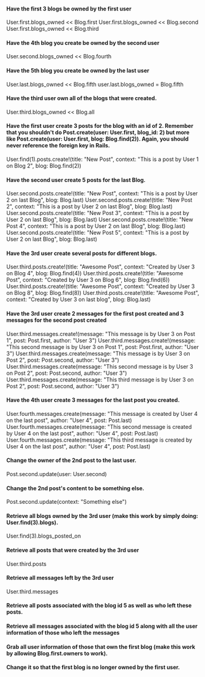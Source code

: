 #### Have the first 3 blogs be owned by the first user
User.first.blogs_owned << Blog.first
User.first.blogs_owned << Blog.second
User.first.blogs_owned << Blog.third

#### Have the 4th blog you create be owned by the second user
User.second.blogs_owned << Blog.fourth

#### Have the 5th blog you create be owned by the last user
User.last.blogs_owned << Blog.fifth
user.last.blogs_owned = Blog.fifth

#### Have the third user own all of the blogs that were created.
User.third.blogs_owned << Blog.all

#### Have the first user create 3 posts for the blog with an id of 2. Remember that you shouldn't do Post.create(user: User.first, blog_id: 2) but more like Post.create(user: User.first, blog: Blog.find(2)). Again, you should never reference the foreign key in Rails.
User.find(1).posts.create!(title: "New Post", context: "This is a post by User 1 on Blog 2", blog: Blog.find(2))

#### Have the second user create 5 posts for the last Blog.
User.second.posts.create!(title: "New Post", context: "This is a post by User 2 on last Blog", blog: Blog.last)
User.second.posts.create!(title: "New Post 2", context: "This is a post by User 2 on last Blog", blog: Blog.last)
User.second.posts.create!(title: "New Post 3", context: "This is a post by User 2 on last Blog", blog: Blog.last)
User.second.posts.create!(title: "New Post 4", context: "This is a post by User 2 on last Blog", blog: Blog.last)
User.second.posts.create!(title: "New Post 5", context: "This is a post by User 2 on last Blog", blog: Blog.last)

#### Have the 3rd user create several posts for different blogs.
User.third.posts.create!(title: "Awesome Post", context: "Created by User 3 on Blog 4", blog: Blog.find(4))
User.third.posts.create!(title: "Awesome Post", context: "Created by User 3 on Blog 6", blog: Blog.find(6))
User.third.posts.create!(title: "Awesome Post", context: "Created by User 3 on Blog 8", blog: Blog.find(8))
User.third.posts.create!(title: "Awesome Post", context: "Created by User 3 on last blog", blog: Blog.last)

#### Have the 3rd user create 2 messages for the first post created and 3 messages for the second post created
User.third.messages.create!(message: "This message is by User 3 on Post 1", post: Post.first, author: "User 3")
User.third.messages.create!(message: "This second message is by User 3 on Post 1", post: Post.first, author: "User 3")
User.third.messages.create(message: "This message is by User 3 on Post 2", post: Post.second, author: "User 3")
User.third.messages.create(message: "This second message is by User 3 on Post 2", post: Post.second, author: "User 3")
User.third.messages.create(message: "This third message is by User 3 on Post 2", post: Post.second, author: "User 3")

#### Have the 4th user create 3 messages for the last post you created.
User.fourth.messages.create(message: "This message is created by User 4 on the last post", author: "User 4", post: Post.last)
User.fourth.messages.create(message: "This second message is created by User 4 on the last post", author: "User 4", post: Post.last)
User.fourth.messages.create(message: "This third message is created by User 4 on the last post", author: "User 4", post: Post.last)

#### Change the owner of the 2nd post to the last user.
Post.second.update(user: User.second)

#### Change the 2nd post's content to be something else.
Post.second.update(context: "Something else")

#### Retrieve all blogs owned by the 3rd user (make this work by simply doing: User.find(3).blogs).
User.find(3).blogs_posted_on

#### Retrieve all posts that were created by the 3rd user
User.third.posts

#### Retrieve all messages left by the 3rd user
User.third.messages

#### Retrieve all posts associated with the blog id 5 as well as who left these posts.


#### Retrieve all messages associated with the blog id 5 along with all the user information of those who left the messages


#### Grab all user information of those that own the first blog (make this work by allowing Blog.first.owners to work).


#### Change it so that the first blog is no longer owned by the first user.
